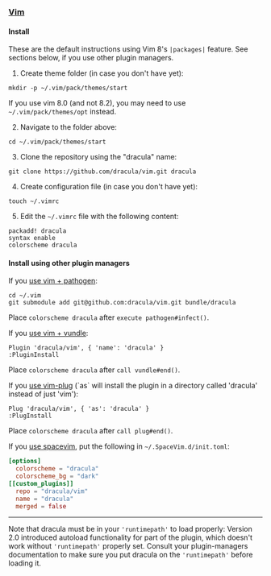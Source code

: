 ### [Vim](http://www.vim.org/)

#### Install

These are the default instructions using Vim 8's `|packages|` feature. See
sections below, if you use other plugin managers.

1. Create theme folder (in case you don't have yet):

```
mkdir -p ~/.vim/pack/themes/start
```

If you use vim 8.0 (and not 8.2), you may need to use
`~/.vim/pack/themes/opt` instead.

2. Navigate to the folder above:

```
cd ~/.vim/pack/themes/start
```

3. Clone the repository using the "dracula" name:

```
git clone https://github.com/dracula/vim.git dracula
```

4. Create configuration file (in case you don't have yet):

```
touch ~/.vimrc
```

5. Edit the `~/.vimrc` file with the following content:

```
packadd! dracula
syntax enable
colorscheme dracula
```

#### Install using other plugin managers

If you [use vim + pathogen](http://vimcasts.org/episodes/synchronizing-plugins-with-git-submodules-and-pathogen/):

    cd ~/.vim
    git submodule add git@github.com:dracula/vim.git bundle/dracula

Place `colorscheme dracula` after `execute pathogen#infect()`.

If you [use vim + vundle](https://github.com/VundleVim/Vundle):

    Plugin 'dracula/vim', { 'name': 'dracula' }
    :PluginInstall

Place `colorscheme dracula` after `call vundle#end()`.

If you [use vim-plug](https://github.com/junegunn/vim-plug) (\`as\` will install
the plugin in a directory called 'dracula' instead of just 'vim'):

    Plug 'dracula/vim', { 'as': 'dracula' }
    :PlugInstall

Place `colorscheme dracula` after `call plug#end()`.

If you [use spacevim](https://spacevim.org), put the
following in `~/.SpaceVim.d/init.toml`:

```toml
[options]
  colorscheme = "dracula"
  colorscheme_bg = "dark"
[[custom_plugins]]
  repo = "dracula/vim"
  name = "dracula"
  merged = false
```

---

Note that dracula must be in your `'runtimepath'` to load properly: Version 2.0
introduced autoload functionality for part of the plugin, which doesn't work
without `'runtimepath'` properly set. Consult your plugin-managers documentation
to make sure you put dracula on the `'runtimepath'` before loading it.
